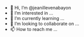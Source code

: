 - 👋 Hi, I’m @jeanillevenabayon
- 👀 I’m interested in ...
- 🌱 I’m currently learning ...
- 💞️ I’m looking to collaborate on ...
- 📫 How to reach me ...

<!---
jeanillevenabayon/jeanillevenabayon is a ✨ special ✨ repository because its `README.md` (this file) appears on your GitHub profile.
You can click the Preview link to take a look at your changes.
--->
